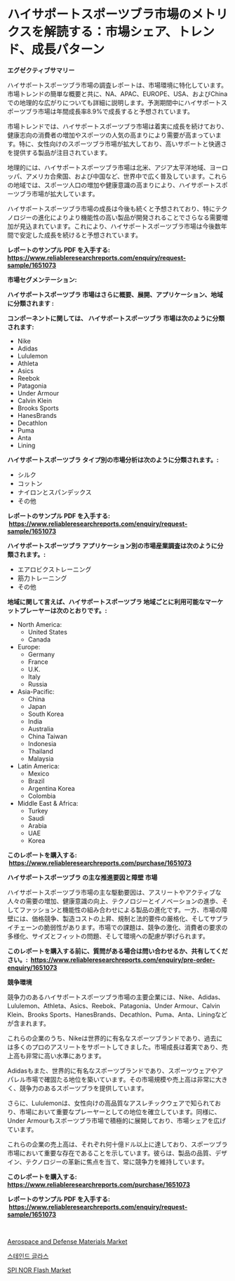 <p><h1>ハイサポートスポーツブラ市場のメトリクスを解読する：市場シェア、トレンド、成長パターン</h1></p><p><strong>エグゼクティブサマリー</strong></p>
<p><p>ハイサポートスポーツブラ市場の調査レポートは、市場環境に特化しています。市場トレンドの簡単な概要と共に、NA、APAC、EUROPE、USA、およびChinaでの地理的な広がりについても詳細に説明します。予測期間中にハイサポートスポーツブラ市場は年間成長率8.9%で成長すると予想されています。</p><p>市場トレンドでは、ハイサポートスポーツブラ市場は着実に成長を続けており、健康志向の消費者の増加やスポーツの人気の高まりにより需要が高まっています。特に、女性向けのスポーツブラ市場が拡大しており、高いサポートと快適さを提供する製品が注目されています。</p><p>地理的には、ハイサポートスポーツブラ市場は北米、アジア太平洋地域、ヨーロッパ、アメリカ合衆国、および中国など、世界中で広く普及しています。これらの地域では、スポーツ人口の増加や健康意識の高まりにより、ハイサポートスポーツブラ市場が拡大しています。</p><p>ハイサポートスポーツブラ市場の成長は今後も続くと予想されており、特にテクノロジーの進化によりより機能性の高い製品が開発されることでさらなる需要増加が見込まれています。これにより、ハイサポートスポーツブラ市場は今後数年間で安定した成長を続けると予想されています。</p></p>
<p><strong>レポートのサンプル PDF を入手する: <a href="https://www.reliableresearchreports.com/enquiry/request-sample/1651073">https://www.reliableresearchreports.com/enquiry/request-sample/1651073</a></strong></p>
<p><strong>市場セグメンテーション:</strong></p>
<p><strong> ハイサポートスポーツブラ 市場はさらに概要、展開、アプリケーション、地域に分類されます :</strong></p>
<p><strong>コンポーネントに関しては、 ハイサポートスポーツブラ 市場は次のように分類されます: &nbsp;</strong></p>
<p><ul><li>Nike</li><li>Adidas</li><li>Lululemon</li><li>Athleta</li><li>Asics</li><li>Reebok</li><li>Patagonia</li><li>Under Armour</li><li>Calvin Klein</li><li>Brooks Sports</li><li>HanesBrands</li><li>Decathlon</li><li>Puma</li><li>Anta</li><li>Lining</li></ul></p>
<p><strong> ハイサポートスポーツブラ タイプ別の市場分析は次のように分類されます。:</strong></p>
<p><ul><li>シルク</li><li>コットン</li><li>ナイロンとスパンデックス</li><li>その他</li></ul></p>
<p><strong>レポートのサンプル PDF を入手する: &nbsp;<a href="https://www.reliableresearchreports.com/enquiry/request-sample/1651073">https://www.reliableresearchreports.com/enquiry/request-sample/1651073</a></strong></p>
<p><strong> ハイサポートスポーツブラ アプリケーション別の市場産業調査は次のように分類されます。:</strong></p>
<p><ul><li>エアロビクストレーニング</li><li>筋力トレーニング</li><li>その他</li></ul></p>
<p><strong>地域に関して言えば、ハイサポートスポーツブラ 地域ごとに利用可能なマーケットプレーヤーは次のとおりです。:</strong></p>
<p><ul>
    <li>
        North America:
        <ul>
            <li>United States</li>
            <li>Canada</li>
        </ul>
    </li>
    <li>
        Europe:
        <ul>
            <li>Germany</li>
            <li>France</li>
            <li>U.K.</li>
            <li>Italy</li>
            <li>Russia</li>
        </ul>
    </li>
    <li>
        Asia-Pacific:
        <ul>
            <li>China</li>
            <li>Japan</li>
            <li>South Korea</li>
            <li>India</li>
            <li>Australia</li>
            <li>China Taiwan</li>
            <li>Indonesia</li>
            <li>Thailand</li>
            <li>Malaysia</li>
        </ul>
    </li>
    <li>
        Latin America:
        <ul>
            <li>Mexico</li>
            <li>Brazil</li>
            <li>Argentina Korea</li>
            <li>Colombia</li>
        </ul>
    </li>
    <li>
        Middle East & Africa:
        <ul>
            <li>Turkey</li>
            <li>Saudi</li>
            <li>Arabia</li>
            <li>UAE</li>
            <li>Korea</li>
        </ul>
    </li>
    </ul></p>
<p><strong>このレポートを購入する: &nbsp;<a href="https://www.reliableresearchreports.com/purchase/1651073">https://www.reliableresearchreports.com/purchase/1651073</a></strong></p>
<p><strong>ハイサポートスポーツブラ の主な推進要因と障壁 市場</strong></p>
<p><p>ハイサポートスポーツブラ市場の主な駆動要因は、アスリートやアクティブな人々の需要の増加、健康意識の向上、テクノロジーとイノベーションの進歩、そしてファッションと機能性の組み合わせによる製品の進化です。一方、市場の障壁には、価格競争、製造コストの上昇、規制と法的要件の厳格化、そしてサプライチェーンの脆弱性があります。市場での課題は、競争の激化、消費者の要求の多様化、サイズとフィットの問題、そして環境への配慮が挙げられます。</p></p>
<p><strong>このレポートを購入する前に、質問がある場合は問い合わせるか、共有してください。:&nbsp; <a href="https://www.reliableresearchreports.com/enquiry/pre-order-enquiry/1651073">https://www.reliableresearchreports.com/enquiry/pre-order-enquiry/1651073</a></strong></p>
<p><strong>競争環境</strong></p>
<p><p>競争力のあるハイサポートスポーツブラ市場の主要企業には、Nike、Adidas、Lululemon、Athleta、Asics、Reebok、Patagonia、Under Armour、Calvin Klein、Brooks Sports、HanesBrands、Decathlon、Puma、Anta、Liningなどが含まれます。</p><p>これらの企業のうち、Nikeは世界的に有名なスポーツブランドであり、過去には多くのプロのアスリートをサポートしてきました。市場成長は着実であり、売上高も非常に高い水準にあります。</p><p>Adidasもまた、世界的に有名なスポーツブランドであり、スポーツウェアやアパレル市場で確固たる地位を築いています。その市場規模や売上高は非常に大きく、競争力のあるスポーツブラを提供しています。</p><p>さらに、Lululemonは、女性向けの高品質なアスレチックウェアで知られており、市場において重要なプレーヤーとしての地位を確立しています。同様に、Under Armourもスポーツブラ市場で積極的に展開しており、市場シェアを広げています。</p><p>これらの企業の売上高は、それぞれ何十億ドル以上に達しており、スポーツブラ市場において重要な存在であることを示しています。彼らは、製品の品質、デザイン、テクノロジーの革新に焦点を当て、常に競争力を維持しています。</p></p>
<p><strong>このレポートを購入する: &nbsp; <a href="https://www.reliableresearchreports.com/purchase/1651073">https://www.reliableresearchreports.com/purchase/1651073</a></strong></p>
<p><strong>レポートのサンプル PDF を入手する: &nbsp;<a href="https://www.reliableresearchreports.com/enquiry/request-sample/1651073">https://www.reliableresearchreports.com/enquiry/request-sample/1651073</a></strong><strong></strong></p>
<p>&nbsp;</p>
<p><p><a href="https://gratis-rainforest-2ca.notion.site/Global-Aerospace-and-Defense-Materials-Market-Size-and-Market-Trends-Insights-and-Projections-from--367af61d8cbc43d8abf8abe29dda903d">Aerospace and Defense Materials Market</a></p><p><a href="https://medium.com/@bobbyreitenberg879562023/%EC%8A%A4%ED%85%8C%EC%9D%B8%EB%93%9C-%EA%B8%80%EB%9D%BC%EC%8A%A4-%EC%8B%9C%EC%9E%A5-%EC%A1%B0%EC%82%AC-%EB%B3%B4%EA%B3%A0%EC%84%9C-%EA%B7%B8-%EC%97%AD%EC%82%AC-%EB%B0%8F-2031%EB%85%84%EA%B9%8C%EC%A7%80%EC%9D%98-%EC%98%88%EC%B8%A1-2024%EB%85%84-543a851c6be0">스테인드 글라스</a></p><p><a href="https://github.com/CliffMedina6/Market-Research-Report-List-4/blob/main/spi-nor-flash-market.md">SPI NOR Flash Market</a></p></p>